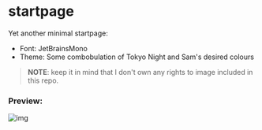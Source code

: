 # startpage

Yet another minimal startpage:
- Font: JetBrainsMono
- Theme: Some combobulation of Tokyo Night and Sam's desired colours

> **NOTE**: keep it in mind that I don't own any rights to image included in this repo.

### Preview:

![img](https://cdn.discordapp.com/attachments/632110056472576000/1019323719233065050/unknown.png)
